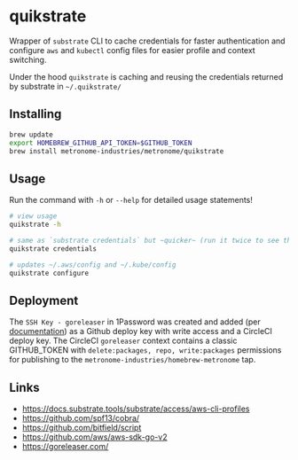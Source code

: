 # quikstrate

Wrapper of `substrate` CLI to cache credentials for faster authentication and configure `aws` and `kubectl` config files for easier profile and context switching.

Under the hood `quikstrate` is caching and reusing the credentials returned by substrate in `~/.quikstrate/`

## Installing

```bash
brew update
export HOMEBREW_GITHUB_API_TOKEN=$GITHUB_TOKEN
brew install metronome-industries/metronome/quikstrate
```

## Usage

Run the command with `-h` or `--help` for detailed usage statements!

```bash
# view usage
quikstrate -h

# same as `substrate credentials` but ~quicker~ (run it twice to see the difference)
quikstrate credentials

# updates ~/.aws/config and ~/.kube/config
quikstrate configure
```

## Deployment

The `SSH Key - goreleaser` in 1Password was created and added (per [documentation](https://circleci.com/docs/github-integration/#create-additional-github-ssh-keys)) as a Github deploy key with write access and a CircleCI deploy key.  The CircleCI `goreleaser` context contains a classic GITHUB_TOKEN with `delete:packages, repo, write:packages` permissions
for publishing to the `metronome-industries/homebrew-metronome` tap.

## Links

* <https://docs.substrate.tools/substrate/access/aws-cli-profiles>
* <https://github.com/spf13/cobra/>
* <https://github.com/bitfield/script>
* <https://github.com/aws/aws-sdk-go-v2>
* <https://goreleaser.com/>
